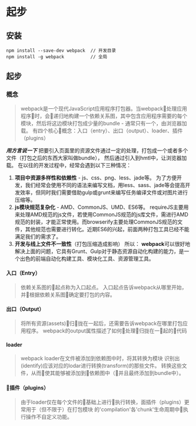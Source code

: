 # 起步
## 安装
```
npm install --save-dev webpack  // 开发目录
npm install -g webpack          // 全局
```
## 起步
### 概念
> webpack是一个现代JavaScript应用程序打包器。当webpack处理应用程序时，会递归地构建一个依赖关系图，其中包含应用程序需要的每个模块，然后将这边模块打包成少量的bundle - 通常只有一个，由浏览器加载。
> 有四个核心概念：入口（entry）、出口（output）、loader、插件（plugins）

***用方言说一下***
把要引入页面里的资源文件通过一定的处理，打包成一个或者多个文件（打包之后的东西大家叫做bundle）， 然后通过引入到hmtl中，让浏览器加载。
在以往的开发过程中，经常会遇到以下三种情况：
1. **项目中资源多样性和依赖性** - js、css、png、less、jade等。 为了方便开发，我们经常会使用不同的语法来编写文档，用less、sass、jade等会提高开发效率，但同时我们需要借助gulp或grunt来编写任务编译文件或对图片进行压缩等。
2. **js模块规范复杂化** - AMD、CommonJS、UMD、ES6等。 requireJS主要用来处理AMD规范的js文件，若使用CommonJS规范的js库文件，需进行AMD规范的封装，才能正常使用。而browserify主要处理CommonJS规范的文件，其他规范也需要进行转化。近期ES6的兴起，前面两种打包工具已经不能满足我们的需求了。
3. **开发与线上文件不一致性**（打包压缩造成影响）
所以：
**webpack**可以很好地解决上面的问题，它具有Grunt、Gulp对于静态资源自动化构建的能力，是一个出色的前端自动化构建工具、模块化工具、资源管理工具。

#### 入口（Entry）
> 依赖关系图的起点称为入口起点。
> 入口起点告诉webpack从哪里开始，并根据依赖关系图确定要打包的内容。

#### 出口（Output）
> 将所有资源(assets)归拢在一起后，还需要告诉webpack在哪里打包应用程序。
> webpack的output属性描述了如何处理归拢在一起的代码

#### loader
> webpack loader在文件被添加到依赖图中时，将其转换为模块
> 识别出(identify)应该对应的lodar进行转换(transform)的那些文件。
转换这些文件，从而使其能够被添加到依赖图中（并且最终添加到bundle中）。

#### 插件（plugins）
> 由于loader仅在每个文件的基础上进行执行转换，面插件（plugins）更常用于（但不限于）在打包模块 的'compilation'各'chunk'生命周期中执行操作不自定义功能。


